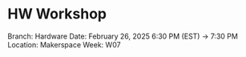 # HW Workshop

Branch: Hardware
Date: February 26, 2025 6:30 PM (EST) → 7:30 PM
Location: Makerspace
Week: W07